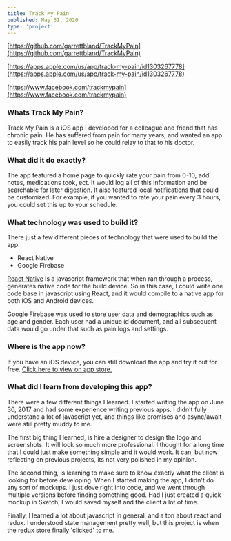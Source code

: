 ```yaml
---
title: Track My Pain
published: May 31, 2020
type: 'project'
---
```


[https://github.com/garrettbland/TrackMyPain](https://github.com/garrettbland/TrackMyPain)

[https://apps.apple.com/us/app/track-my-pain/id1303267778](https://apps.apple.com/us/app/track-my-pain/id1303267778)

[https://www.facebook.com/trackmypain](https://www.facebook.com/trackmypain)

### Whats Track My Pain?

Track My Pain is a iOS app I developed for a colleague and friend that has chronic pain. He has suffered from pain for many years, and wanted an app to easily track his pain level so he could relay to that to his doctor.

### What did it do exactly?

The app featured a home page to quickly rate your pain from 0-10, add notes, medications took, ect. It would log all of this information and be searchable for later digestion. It also featured local notifications that could be customized. For example, if you wanted to rate your pain every 3 hours, you could set this up to your schedule.

### What technology was used to build it?

There just a few different pieces of technology that were used to build the app.

-   React Native
-   Google Firebase

[React Native](https://reactnative.dev/) is a javascript framework that when ran through a process, generates native code for the build device. So in this case, I could write one code base in javascript using React, and it would compile to a native app for both iOS and Android devices.

Google Firebase was used to store user data and demographics such as age and gender. Each user had a unique id document, and all subsequent data would go under that such as pain logs and settings.

### Where is the app now?

If you have an iOS device, you can still download the app and try it out for free. [Click here to view on app store.](https://apps.apple.com/us/app/track-my-pain/id1303267778)

### What did I learn from developing this app?

There were a few different things I learned. I started writing the app on June 30, 2017 and had some experience writing previous apps. I didn't fully understand a lot of javascript yet, and things like promises and async/await were still pretty muddy to me.

The first big thing I learned, is hire a designer to design the logo and screenshots. It will look so much more professional. I thought for a long time that I could just make something simple and it would work. It can, but now reflecting on previous projects, its not very polished in my opinion.

The second thing, is learning to make sure to know exactly what the client is looking for before developing. When I started making the app, I didn't do any sort of mockups. I just dove right into code, and we went through multiple versions before finding something good. Had I just created a quick mockup in Sketch, I would saved myself and the client a lot of time.

Finally, I learned a lot about javascript in general, and a ton about react and redux. I understood state management pretty well, but this project is when the redux store finally 'clicked' to me.
